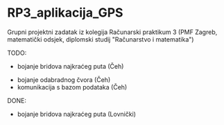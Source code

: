 # RP3_aplikacija_GPS
Grupni projektni zadatak iz kolegija Računarski praktikum 3 (PMF Zagreb, matematički odsjek, diplomski studij "Računarstvo i matematika")

TODO:
  + bojanje bridova najkraćeg puta (Čeh)
  - bojanje odabradnog čvora (Čeh)
  - komunikacija s bazom podataka (Čeh)

DONE:
  - bojanje bridova najkraćeg puta (Lovnički)
